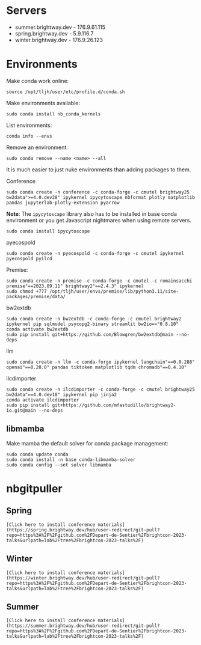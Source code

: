 # Servers

* summer.brightway.dev - 176.9.61.115
* spring.brightway.dev - 5.9.116.7
* winter.brightway.dev - 176.9.26.123

# Environments

Make conda work online:

    source /opt/tljh/user/etc/profile.d/conda.sh

Make environments available:

    sudo conda install nb_conda_kernels

List environments:

    conda info --envs

Remove an environment:

    sudo conda remove --name <name> --all

It is much easier to just nuke environments than adding packages to them.

Conference

    sudo conda create -n conference -c conda-forge -c cmutel brightway25 bw2data">=4.0.dev28" ipykernel ipycytoscape nbformat plotly matplotlib pandas jupyterlab-plotly-extension pyarrow

**Note**: The `ipycytoscape` library also has to be installed in base conda environment or you get Javascript nightmares when using remote servers.

    sudo conda install ipycytoscape

pyecospold

    sudo conda create -n pyecospold -c conda-forge -c cmutel ipykernel pyecospold pyilcd

Premise:

    sudo conda create -n premise -c conda-forge -c cmutel -c romainsacchi premise"==2023.09.11" brightway2"==2.4.3" ipykernel
    sudo chmod +777 /opt/tljh/user/envs/premise/lib/python3.11/site-packages/premise/data/

bw2extdb

    sudo conda create -n bw2extdb -c conda-forge -c cmutel brightway2 ipykernel pip sqlmodel psycopg2-binary streamlit bw2io=="0.8.10"
    conda activate bw2extdb
    sudo pip install git+https://github.com/Blowgren/bw2extdb@main --no-deps

llm

    sudo conda create -n llm -c conda-forge ipykernel langchain"==0.0.288" openai"==0.28.0" pandas tiktoken matplotlib tqdm chromadb"==0.4.10"

ilcdimporter

    sudo conda create -n ilcdimporter -c conda-forge -c cmutel brightway25 bw2data"==4.0.dev18" ipykernel pip jinja2
    conda activate ilcdimporter
    sudo pip install git+https://github.com/mfastudillo/brightway2-io.git@main --no-deps

## libmamba

Make mamba the default solver for conda package management:

    sudo conda update conda
    sudo conda install -n base conda-libmamba-solver
    sudo conda config --set solver libmamba

# nbgitpuller

## Spring

`[Click here to install conference materials](https://spring.brightway.dev/hub/user-redirect/git-pull?repo=https%3A%2F%2Fgithub.com%2FDepart-de-Sentier%2Fbrightcon-2023-talks&urlpath=lab%2Ftree%2Fbrightcon-2023-talks%2F)`

## Winter

`[Click here to install conference materials](https://winter.brightway.dev/hub/user-redirect/git-pull?repo=https%3A%2F%2Fgithub.com%2FDepart-de-Sentier%2Fbrightcon-2023-talks&urlpath=lab%2Ftree%2Fbrightcon-2023-talks%2F)`

## Summer

`[Click here to install conference materials](https://summer.brightway.dev/hub/user-redirect/git-pull?repo=https%3A%2F%2Fgithub.com%2FDepart-de-Sentier%2Fbrightcon-2023-talks&urlpath=lab%2Ftree%2Fbrightcon-2023-talks%2F)`
